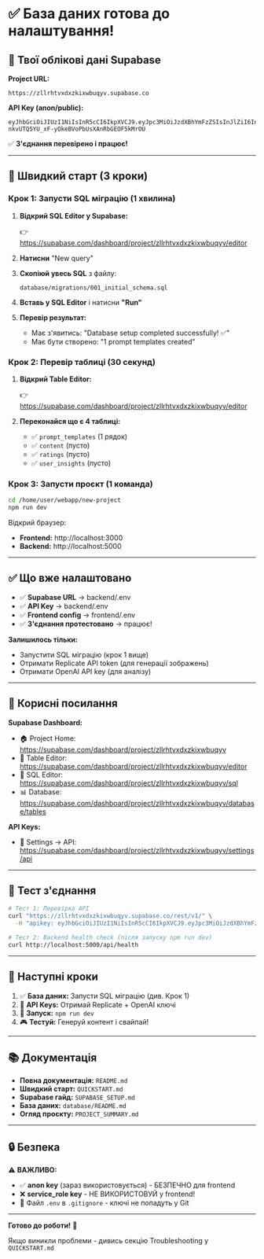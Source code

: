 # ✅ База даних готова до налаштування!

## 🔑 Твої облікові дані Supabase

**Project URL:**
```
https://zllrhtvxdxzkixwbuqyv.supabase.co
```

**API Key (anon/public):**
```
eyJhbGciOiJIUzI1NiIsInR5cCI6IkpXVCJ9.eyJpc3MiOiJzdXBhYmFzZSIsInJlZiI6InpsbHJodHZ4ZHh6a2l4d2J1cXl2Iiwicm9sZSI6ImFub24iLCJpYXQiOjE3NjEzMDgxNzQsImV4cCI6MjA3Njg4NDE3NH0.xgJ-nkvUTQ5YU_xF-yOkeBVoPbUsXAnRbGEOF5kMrOU
```

✅ **З'єднання перевірено і працює!**

---

## 🚀 Швидкий старт (3 кроки)

### Крок 1: Запусти SQL міграцію (1 хвилина)

1. **Відкрий SQL Editor у Supabase:**
   
   👉 https://supabase.com/dashboard/project/zllrhtvxdxzkixwbuqyv/editor

2. **Натисни** "New query"

3. **Скопіюй увесь SQL** з файлу:
   ```
   database/migrations/001_initial_schema.sql
   ```

4. **Вставь у SQL Editor** і натисни **"Run"**

5. **Перевір результат:**
   - Має з'явитись: "Database setup completed successfully! ✅"
   - Має бути створено: "1 prompt templates created"

### Крок 2: Перевір таблиці (30 секунд)

1. **Відкрий Table Editor:**
   
   👉 https://supabase.com/dashboard/project/zllrhtvxdxzkixwbuqyv/editor

2. **Переконайся що є 4 таблиці:**
   - ✅ `prompt_templates` (1 рядок)
   - ✅ `content` (пусто)
   - ✅ `ratings` (пусто)
   - ✅ `user_insights` (пусто)

### Крок 3: Запусти проєкт (1 команда)

```bash
cd /home/user/webapp/new-project
npm run dev
```

Відкрий браузер:
- **Frontend:** http://localhost:3000
- **Backend:** http://localhost:5000

---

## ✅ Що вже налаштовано

- ✅ **Supabase URL** → backend/.env
- ✅ **API Key** → backend/.env
- ✅ **Frontend config** → frontend/.env
- ✅ **З'єднання протестовано** → працює!

**Залишилось тільки:**
- Запустити SQL міграцію (крок 1 вище)
- Отримати Replicate API token (для генерації зображень)
- Отримати OpenAI API key (для аналізу)

---

## 🔗 Корисні посилання

**Supabase Dashboard:**
- 🏠 Project Home: https://supabase.com/dashboard/project/zllrhtvxdxzkixwbuqyv
- 💾 Table Editor: https://supabase.com/dashboard/project/zllrhtvxdxzkixwbuqyv/editor
- 📝 SQL Editor: https://supabase.com/dashboard/project/zllrhtvxdxzkixwbuqyv/sql
- 📊 Database: https://supabase.com/dashboard/project/zllrhtvxdxzkixwbuqyv/database/tables

**API Keys:**
- 🔑 Settings → API: https://supabase.com/dashboard/project/zllrhtvxdxzkixwbuqyv/settings/api

---

## 🧪 Тест з'єднання

```bash
# Тест 1: Перевірка API
curl "https://zllrhtvxdxzkixwbuqyv.supabase.co/rest/v1/" \
  -H "apikey: eyJhbGciOiJIUzI1NiIsInR5cCI6IkpXVCJ9.eyJpc3MiOiJzdXBhYmFzZSIsInJlZiI6InpsbHJodHZ4ZHh6a2l4d2J1cXl2Iiwicm9sZSI6ImFub24iLCJpYXQiOjE3NjEzMDgxNzQsImV4cCI6MjA3Njg4NDE3NH0.xgJ-nkvUTQ5YU_xF-yOkeBVoPbUsXAnRbGEOF5kMrOU"

# Тест 2: Backend health check (після запуску npm run dev)
curl http://localhost:5000/api/health
```

---

## 🎯 Наступні кроки

1. ✅ **База даних:** Запусти SQL міграцію (див. Крок 1)
2. 🔑 **API Keys:** Отримай Replicate + OpenAI ключі
3. 🚀 **Запуск:** `npm run dev`
4. 🎮 **Тестуй:** Генеруй контент і свайпай!

---

## 📚 Документація

- **Повна документація:** `README.md`
- **Швидкий старт:** `QUICKSTART.md`
- **Supabase гайд:** `SUPABASE_SETUP.md`
- **База даних:** `database/README.md`
- **Огляд проєкту:** `PROJECT_SUMMARY.md`

---

## 🔒 Безпека

⚠️ **ВАЖЛИВО:**
- ✅ **anon key** (зараз використовується) - БЕЗПЕЧНО для frontend
- ❌ **service_role key** - НЕ ВИКОРИСТОВУЙ у frontend!
- 🔐 Файл `.env` в `.gitignore` - ключі не попадуть у Git

---

**Готово до роботи!** 🎉

Якщо виникли проблеми - дивись секцію Troubleshooting у `QUICKSTART.md`
